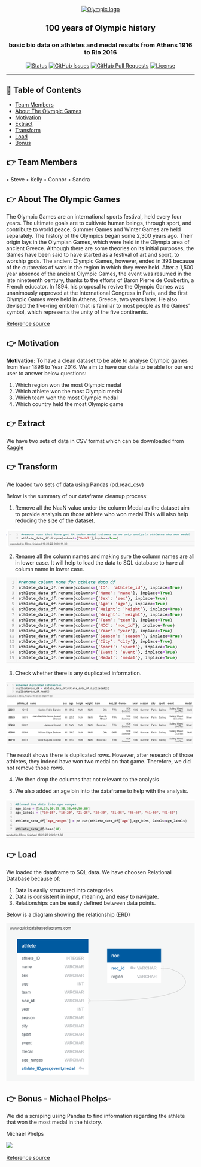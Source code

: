 <p align="center">
  <a href="" rel="noopener">
 <img width=400px height=200px src="https://www.sevenstepswriting.com/wp-content/uploads/2016/08/olympic-rings-on-white-2.jpg" alt="Olympic logo"></a>
</p>

<h2 align="center">100 years of Olympic history</h2>
<h3 align="center">basic bio data on athletes and medal results from Athens 1916 to Rio 2016</h3>

<div align="center">

[![Status](https://img.shields.io/badge/status-active-success.svg)]()
[![GitHub Issues](https://img.shields.io/github/issues/kylelobo/The-Documentation-Compendium.svg)](https://github.com/kylelobo/The-Documentation-Compendium/issues)
[![GitHub Pull Requests](https://img.shields.io/github/issues-pr/kylelobo/The-Documentation-Compendium.svg)](https://github.com/kylelobo/The-Documentation-Compendium/pulls)
[![License](https://img.shields.io/badge/license-MIT-blue.svg)](/LICENSE)

</div>

---

## 📝 Table of Contents

- [Team Members](#Team)
- [About The Olympic Games](#Olympic)
- [Motivation](#Motivation)
- [Extract](#Extract)
- [Transform](#Transform)
- [Load](#Load)
- [Bonus](#Bonus)

## 👉 Team Members<a name = "Team"></a>
•	Steve
•	Kelly
•	Connor
•	Sandra

## 👉 About The Olympic Games<a name = "Olympic"></a>
The Olympic Games are an international sports festival, held every four years. The ultimate goals are to cultivate human beings, through sport, and contribute to world peace. Summer Games and Winter Games are held separately. The history of the Olympics began some 2,300 years ago. Their origin lays in the Olympian Games, which were held in the Olympia area of ancient Greece. Although there are some theories on its initial purposes, the Games have been said to have started as a festival of art and sport, to worship gods. The ancient Olympic Games, however, ended in 393 because of the outbreaks of wars in the region in which they were held. After a 1,500 year absence of the ancient Olympic Games, the event was resumed in the late nineteenth century, thanks to the efforts of Baron Pierre de Coubertin, a French educator. In 1894, his proposal to revive the Olympic Games was unanimously approved at the International Congress in Paris, and the first Olympic Games were held in Athens, Greece, two years later. He also devised the five-ring emblem that is familiar to most people as the Games’ symbol, which represents the unity of the five continents.

[Reference source](https://www.2020games.metro.tokyo.lg.jp/eng/taikaijyunbi/olympic/olympic/index.html#:~:text=The%20Olympic%20Games%20are%20an,Winter%20Games%20are%20held%20separately "Source Reference")

## 👉 Motivation <a name = "Motivation"></a>
**Motivation:**
To have a clean dataset to be able to analyse Olympic games from Year 1896 to Year 2016.
We aim to have our data to be able for our end user to answer below questions:
1.	Which region won the most Olympic medal
2.	Which athlete won the most Olympic medal
3.	Which team won the most Olympic medal
4.	Which country held the most Olympic game

## 👉 Extract <a name = "Extract"></a>
We have two sets of data in CSV format which can be downloaded from [Kaggle](https://www.kaggle.com/heesoo37/120-years-of-olympic-history-athletes-and-results "Kaggle")

## 👉 Transform <a name = "Transfrom"></a>
We loaded two sets of data using Pandas (pd.read_csv)

Below is the summary of our dataframe cleanup process:
1. Remove all the NaaN value under the column Medal as the dataset aim to provide analysis on those athlete who won medal.This will also help reducing the size of the dataset. 

![](https://github.com/UWAProject2/Olympic/blob/main/Resources/NaaNClean.PNG)

2. Rename all the column names and making sure the column names are all in lower case. It will help to load the data to SQL database to have all column name in lower case.

![](https://github.com/UWAProject2/Olympic/blob/main/Resources/rename.JPG?raw=true)

3. Check whether there is any duplicated information.

![](https://github.com/UWAProject2/Olympic/blob/main/Resources/duplicate.JPG?raw=true)

The result shows there is duplicated rows. However, after research of those athletes, they indeed have won two medal on that game. Therefore, we did not remove those rows.

4. We then drop the columns that not relevant to the analysis

5. We also added an age bin into the dataframe to help with the analysis.

![](https://github.com/UWAProject2/Olympic/blob/main/Resources/agebin.JPG?raw=true)


## 👉 Load <a name = "Load"></a>

We loaded the dataframe to SQL data. 
We have choosen Relational Database because of:
1. Data is easily structured into categories.
2. Data is consistent in input, meaning, and easy to navigate.
3. Relationships can be easily defined between data points.

Below is a diagram showing the relationship (ERD)

![](https://github.com/UWAProject2/Olympic/blob/main/Resources/QuickDBD-olympic.png?raw=true)

## 👉 Bonus - Michael Phelps- <a name = "Bonus"></a>
We did a scraping using Pandas to find information regarding the athlete that won the most medal in the history.

Michael Phelps

![](https://upload.wikimedia.org/wikipedia/commons/thumb/c/c7/Michael_Phelps_Rio_Olympics_2016.jpg/220px-Michael_Phelps_Rio_Olympics_2016.jpg)

[Reference source](https://en.wikipedia.org/wiki/Michael_Phelps)




